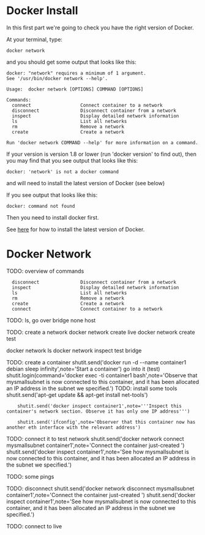 <!--
{
"name": "docker-compose-setup",
"version" : "0.1",
"title" : "Docker Compose Setup",
"description" : "Get setup with Docker Compose",
"homepage" : "https://github.com/ianmiell/outlearn-modules",
"freshnessDate" : 2016-02-28,
"license" : "CC BY 4.0"
}
-->
<!-- @section -->

# Docker Install

In this first part we're going to check you have the right version of Docker.

At your terminal, type:

```
docker network
```

and you should get some output that looks like this:

```
docker: "network" requires a minimum of 1 argument.
See '/usr/bin/docker network --help'.

Usage:	docker network [OPTIONS] COMMAND [OPTIONS]

Commands:
  connect                  Connect container to a network
  disconnect               Disconnect container from a network
  inspect                  Display detailed network information
  ls                       List all networks
  rm                       Remove a network
  create                   Create a network

Run 'docker network COMMAND --help' for more information on a command.
```

If your version is version 1.8 or lower (run 'docker version' to find out), then you may find that you see output that looks like this:

```
docker: 'network' is not a docker command
```

and will need to install the latest version of Docker (see below)

If you see output that looks like this:

```
docker: command not found
```

Then you need to install docker first.


See [here](https://docs.docker.com/engine/installation/) for how to install the latest version of Docker.

<!-- @section -->

# Docker Network


TODO: overview of commands

```
  disconnect               Disconnect container from a network
  inspect                  Display detailed network information
  ls                       List all networks
  rm                       Remove a network
  create                   Create a network
  connect                  Connect container to a network
```

TODO: ls, go over
bridge
none
host

TODO: create a network
docker network create live
docker network create test

docker network ls
docker network inspect test
bridge

TODO: create a container
shutit.send('docker run -d --name container1 debian sleep infinity',note='Start a container')
go into it (test)
		shutit.login(command='docker exec -ti container1 bash',note='Observe that mysmallsubnet is now connected to this container, and it has been allocated an IP address in the subnet we specified.')
TODO: install some tools
		shutit.send('apt-get update && apt-get install net-tools')
		
		shutit.send('docker inspect container1',note='''Inspect this container's network section. Observe it has only one IP address''')

		shutit.send('ifconfig',note='Observer that this container now has another eth interface with the relevant address')

TODO: connect it to test network
		shutit.send('docker network connect mysmallsubnet container1',note='Connect the container just-created ')
		shutit.send('docker inspect container1',note='See how mysmallsubnet is now connected to this container, and it has been allocated an IP address in the subnet we specified.')

TODO: some pings

TODO: disconnect
		shutit.send('docker network disconnect mysmallsubnet container1',note='Connect the container just-created ')
		shutit.send('docker inspect container1',note='See how mysmallsubnet is now connected to this container, and it has been allocated an IP address in the subnet we specified.')

TODO: connect to live




<!-- @end -->

